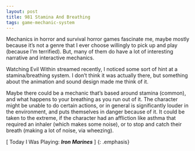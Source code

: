 ```yaml
---
layout: post
title: 981 Stamina And Breathing
tags: game-mechanic-system
---
```

Mechanics in horror and survival horror games fascinate me, maybe mostly because it’s not a genre that I ever choose willingly to pick up and play (because I’m terrified). But, many of them do have a lot of interesting narrative and interactive mechanics.

Watching Evil Within streamed recently, I noticed some sort of hint at a stamina/breathing system. I don’t think it was actually there, but something about the animation and sound design made me think of it.

Maybe there could be a mechanic that’s based around stamina (common), and what happens to your breathing as you run out of it. The character might be unable to do certain actions, or in general is significantly louder in the environment, and puts themselves in danger because of it. It could be taken to the extreme, if the character had an affliction like asthma that required an inhaler (which makes some noise), or to stop and catch their breath (making a lot of noise, via wheezing).

[ Today I Was Playing: ***Iron Marines*** ]
{: .emphasis}

